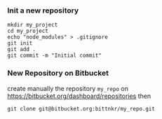 ### Init a new repository
    mkdir my_project
    cd my_project
    echo "node_modules" > .gitignore
    git init
    git add .
    git commit -m "Initial commit"

### New Repository on Bitbucket
create manually the repository `my_repo` on https://bitbucket.org/dashboard/repositories
then

    git clone git@bitbucket.org:bittnkr/my_repo.git